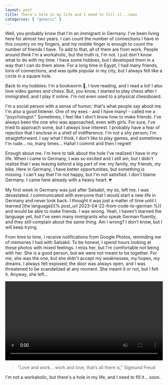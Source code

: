 ```yaml
---
layout: post
title: There's hole in my life and I need to fill it...soon
categories: [ "generic" ]
---
```


Well, you probably know that I'm an immigrant in Germany. I've been living here for almost two years. I can count the
number of connections I have in this country on my fingers, and my middle finger is enough to count the number of
friends I have. To add to that, all of them are from work. People around think I'm a workaholic, but the truth is, I'm
not. I just don't know what to do with my time. I have some hobbies, but I developed them in a way that I can do them
alone. For a long time in Egypt, I had many friends, tons of connections, and was quite popular in my city, but I always
felt like a circle in a square hole.

Back to my hobbies: I'm a bookworm 🐛, I love reading, and I read a lot! I also love video games and chess. But, you
know, I started to play chess after I immigrated, and I play it online. I'm not even used to a physical chessboard.

I'm a social person with a sense of humor; that's what people say about me. I'm also a good listener. One of my exes -
and I have many! - called me a "psychologist." Sometimes, I feel like I don't know how to make friends. I've always been
the one who was approached, even with girls. For sure, I've tried to approach some, but I always lose interest. I
probably have a fear of rejection that I enclose in a shell of indifference. I'm not a shy person; I'm straightforward.
I say what I think, I don't like to play games, and sometimes I'm rude... no, many times... Haha! I commit and then I
regret!

Enough about me. I'm here to talk about the hole I've realized I have in my life. When I came to Germany, I was so
excited and I still am, but I didn't realize that I was leaving behind a big part of me: my family, my friends, my bike.
Here in Germany, I have better opportunities, but something is missing. I can't say that I'm not happy, but I'm not
satisfied. I don't blame Germany. I came here already with a heavy heart. 💔

My first week in Germany was just after Salsabil, my ex, left me. I was devastated. I communicated with everyone that I
would start a new life in Germany and never look back. I thought it was just a matter of time until I learned [the
language]({% post_url 2023-04-22-from-code-to-german %}) and would be able to make friends. I was wrong. Yeah, I haven't
learned the language yet, but I've seen many
immigrants who speak German fluently, and they still complain about the same thing. Am I wrong? I don't know, but I will
keep trying.

From time to time, I receive notifications from Google Photos, reminding me of memories I had with Salsabil. To be
honest, I spend hours looking at these photos with mixed feelings. I miss her, but I'm comfortable not being with her.
She is a good person, but we were not meant to be together. For me, she was the one, but she didn't accept my
weaknesses, my hopes, my dreams. I always felt exposed; the door was always open, and I was threatened to be scandalized
at any moment. She meant it or not, but I felt it. Anyway, she left...

<video width="100%" preload="auto" controls>
<source src="/assets/video/zaab-elgabal.MOV" type="video/mp4"/>
</video>

> "Love and work… work and love, that’s all there is," Sigmund Freud

I'm not a workaholic, but there's a hole in my life, and I need to fill it... soon.

